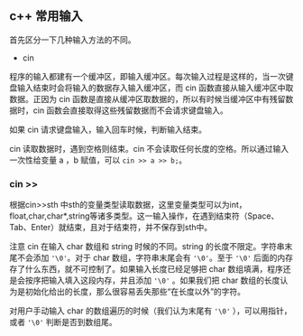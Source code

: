 ## c++ 常用输入

首先区分一下几种输入方法的不同。

 - cin

程序的输入都建有一个缓冲区，即输入缓冲区。每次输入过程是这样的，当一次键盘输入结束时会将输入的数据存入输入缓冲区，而 cin 函数直接从输入缓冲区中取数据。正因为 cin 函数是直接从缓冲区取数据的，所以有时候当缓冲区中有残留数据时，cin 函数会直接取得这些残留数据而不会请求键盘输入。

如果 cin 请求键盘输入，输入回车时候，判断输入结束。

cin 读取数据时，遇到空格则结束。cin 不会读取任何长度的空格。所以通过输入一次性给变量 a ，b 赋值，可以 `cin >> a >> b;`。

### cin >>

根据cin>>sth 中sth的变量类型读取数据，这里变量类型可以为int，float,char,char*,string等诸多类型。这一输入操作，在遇到结束符（Space、Tab、Enter）就结束，且对于结束符，并不保存到sth中。

注意 cin 在输入 char 数组和 string 时候的不同。string 的长度不限定。字符串末尾不会添加 `'\0'`。对于 char 数组，字符串末尾会有 `'\0'`。至于 `'\0'` 后面的内存存了什么东西，就不可控制了。如果输入长度已经足够把 char 数组填满，程序还是会按序把输入填入这段内存，并且添加 `'\0'` 。如果我们把 char 数组的长度认为是初始化给出的长度，那么很容易丢失那些“在长度以外”的字符。

对用户手动输入 char 的数组遍历的时候（我们认为末尾有 `'\0'` ），可以用指针，或者 `'\0'` 判断是否到数组尾。


